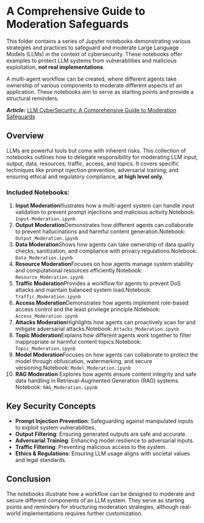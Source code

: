 # A Comprehensive Guide to Moderation Safeguards

This folder contains a series of Jupyter notebooks demonstrating various strategies and practices to safeguard and moderate Large Language Models (LLMs) in the context of cybersecurity. These notebooks offer examples to protect LLM systems from vulnerabilities and malicious exploitation, **not real implementations**.

A multi-agent workflow can be created, where different agents take ownership of various components to moderate different aspects of an application. These notebooks aim to serve as starting points and provide a structural reminders.

***Article:*** [LLM CyberSecurity: A Comprehensive Guide to Moderation Safeguards](https://medium.com/@abirrahali2016/llm-cybersecurity-a-comprehensive-guide-to-llm-moderation-safeguards-b3696ddfab47)

## Overview

LLMs are powerful tools but come with inherent risks. This collection of notebooks outlines how to delegate responsibility for moderating LLM input, output, data, resources, traffic, access, and topics. It covers specific techniques like prompt injection prevention, adversarial training, and ensuring ethical and regulatory compliance, **at high level only.**

### Included Notebooks:

1. **Input Moderation**Illustrates how a multi-agent system can handle input validation to prevent prompt injections and malicious activity.Notebook: `Input-Moderation.ipynb`
2. **Output Moderation**Demonstrates how different agents can collaborate to prevent hallucinations and harmful content generation.Notebook: `Output_Moderation.ipynb`
3. **Data Moderation**Shows how agents can take ownership of data quality checks, sanitization, and compliance with privacy regulations.Notebook: `Data_Moderation.ipynb`
4. **Resource Moderation**Focuses on how agents manage system stability and computational resources efficiently.Notebook: `Resource_Moderation.ipynb`
5. **Traffic Moderation**Provides a workflow for agents to prevent DoS attacks and maintain balanced system load.Notebook: `Traffic_Moderation.ipynb`
6. **Access Moderation**Demonstrates how agents implement role-based access control and the least privilege principle.Notebook: `Access_Moderation.ipynb`
7. **Attacks Moderation**Highlights how agents can proactively scan for and mitigate adversarial attacks.Notebook: `Attacks_Moderation.ipynb`
8. **Topic Moderation**Explains how different agents work together to filter inappropriate or harmful content topics.Notebook: `Topic_Moderation.ipynb`
9. **Model Moderation**Focuses on how agents can collaborate to protect the model through obfuscation, watermarking, and secure versioning.Notebook: `Model_Moderation.ipynb`
10. **RAG Moderation**
    Explores how agents ensure content integrity and safe data handling in Retrieval-Augmented Generation (RAG) systems.
    Notebook: `RAG_Moderation.ipynb`

## Key Security Concepts

* **Prompt Injection Prevention**: Safeguarding against manipulated inputs to exploit system vulnerabilities.
* **Output Filtering**: Ensuring generated outputs are safe and accurate.
* **Adversarial Training**: Enhancing model resilience to adversarial inputs.
* **Traffic Filtering**: Preventing malicious access to the system.
* **Ethics & Regulations**: Ensuring LLM usage aligns with societal values and legal standards.

## Conclusion

The notebooks illustrate how a workflow can be designed to moderate and secure different components of an LLM system. They serve as starting points and reminders for structuring moderation strategies, although real-world implementations requires further customization.
